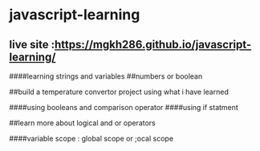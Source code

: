 # javascript-learning

## live site :https://mgkh286.github.io/javascript-learning/

####learning strings and variables
##numbers or boolean

##build a temperature convertor project using what i have learned

####using booleans and comparison operator 
####using if statment

##learn more about logical and or operators

####variable scope : global scope or ;ocal scope
